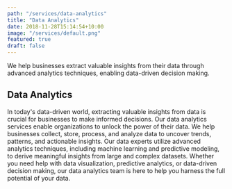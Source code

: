 ```yaml
---
path: "/services/data-analytics"
title: "Data Analytics"
date: 2018-11-28T15:14:54+10:00
image: "/services/default.png"
featured: true
draft: false
---
```


We help businesses extract valuable insights from their data through advanced analytics techniques, enabling data-driven decision making.

## Data Analytics

In today's data-driven world, extracting valuable insights from data is crucial for businesses to make informed decisions. Our data analytics services enable organizations to unlock the power of their data. We help businesses collect, store, process, and analyze data to uncover trends, patterns, and actionable insights. Our data experts utilize advanced analytics techniques, including machine learning and predictive modeling, to derive meaningful insights from large and complex datasets. Whether you need help with data visualization, predictive analytics, or data-driven decision making, our data analytics team is here to help you harness the full potential of your data.
